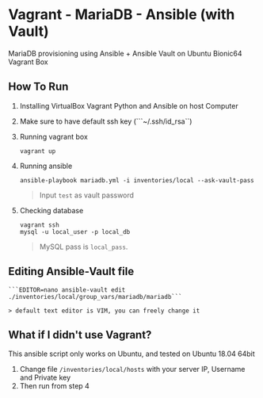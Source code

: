 # Vagrant - MariaDB - Ansible (with Vault)

MariaDB provisioning using Ansible + Ansible Vault on Ubuntu Bionic64 Vagrant Box

## How To Run

1. Installing VirtualBox Vagrant Python and Ansible on host Computer
2. Make sure to have default ssh key (```~/.ssh/id_rsa``)
3. Running vagrant box
    ```
    vagrant up
    ```
4. Running ansible
    ```
    ansible-playbook mariadb.yml -i inventories/local --ask-vault-pass
    ```
    > Input ```test``` as vault password

5. Checking database
    ```
    vagrant ssh
    mysql -u local_user -p local_db
    ```
    > MySQL pass is ```local_pass```.

## Editing Ansible-Vault file

    ```EDITOR=nano ansible-vault edit ./inventories/local/group_vars/mariadb/mariadb```

    > default text editor is VIM, you can freely change it

## What if I didn't use Vagrant?

This ansible script only works on Ubuntu, and tested on Ubuntu 18.04 64bit

1. Change file ```/inventories/local/hosts``` with your server IP, Username and Private key
2. Then run from step 4